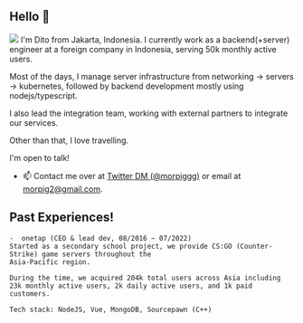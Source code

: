 ## Hello 👋
<img src="https://log-collector.30degrees.workers.dev/hello.png"/></a>
I'm Dito from Jakarta, Indonesia. I currently work as a backend(+server) engineer at a foreign company in Indonesia, serving 50k monthly active users.

Most of the days, I manage server infrastructure from networking -> servers -> kubernetes, followed by backend development mostly using nodejs/typescript.

I also lead the integration team, working with external partners to integrate our services.

Other than that, I love travelling.

I'm open to talk!
- 📫 Contact me over at [Twitter DM (@morpiggg)](https://twitter.com/morpiggg) or email at 
morpig2@gmail.com.

## Past Experiences!

```
-  onetap (CEO & lead dev, 08/2016 ~ 07/2022)
Started as a secondary school project, we provide CS:GO (Counter-Strike) game servers throughout the
Asia-Pacific region.

During the time, we acquired 204k total users across Asia including 23k monthly active users, 2k daily active users, and 1k paid customers.

Tech stack: NodeJS, Vue, MongoDB, Sourcepawn (C++)
```
